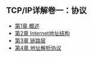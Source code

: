 ## TCP/IP详解卷一：协议
+ [第1章 概述](第1章-概述.md)
+ [第2章 Internet地址结构](第2章-Internet地址结构.md) 
+ [第3章 链路层](第3章-链路层.md)
+ [第4章 地址解析协议](第4章-地址解析协议.md)
